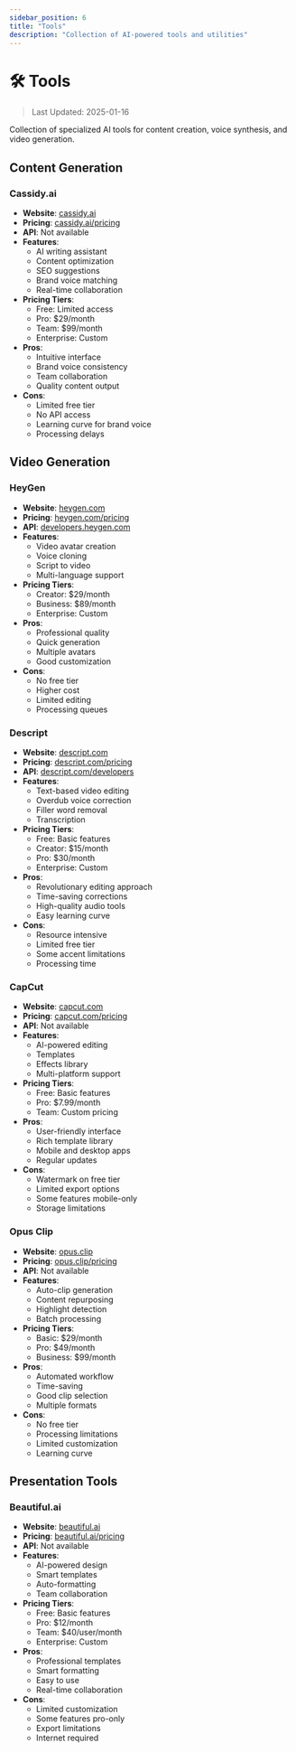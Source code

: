 ```yaml
---
sidebar_position: 6
title: "Tools"
description: "Collection of AI-powered tools and utilities"
---
```


# 🛠️ Tools

> Last Updated: 2025-01-16

Collection of specialized AI tools for content creation, voice synthesis, and video generation.

## Content Generation

### Cassidy.ai
- **Website**: [cassidy.ai](https://cassidy.ai)
- **Pricing**: [cassidy.ai/pricing](https://cassidy.ai/pricing)
- **API**: Not available
- **Features**:
  - AI writing assistant
  - Content optimization
  - SEO suggestions
  - Brand voice matching
  - Real-time collaboration
- **Pricing Tiers**:
  - Free: Limited access
  - Pro: $29/month
  - Team: $99/month
  - Enterprise: Custom
- **Pros**:
  - Intuitive interface
  - Brand voice consistency
  - Team collaboration
  - Quality content output
- **Cons**:
  - Limited free tier
  - No API access
  - Learning curve for brand voice
  - Processing delays

## Video Generation

### HeyGen
- **Website**: [heygen.com](https://heygen.com)
- **Pricing**: [heygen.com/pricing](https://heygen.com/pricing)
- **API**: [developers.heygen.com](https://developers.heygen.com)
- **Features**:
  - Video avatar creation
  - Voice cloning
  - Script to video
  - Multi-language support
- **Pricing Tiers**:
  - Creator: $29/month
  - Business: $89/month
  - Enterprise: Custom
- **Pros**:
  - Professional quality
  - Quick generation
  - Multiple avatars
  - Good customization
- **Cons**:
  - No free tier
  - Higher cost
  - Limited editing
  - Processing queues

### Descript
- **Website**: [descript.com](https://descript.com)
- **Pricing**: [descript.com/pricing](https://descript.com/pricing)
- **API**: [descript.com/developers](https://descript.com/developers)
- **Features**:
  - Text-based video editing
  - Overdub voice correction
  - Filler word removal
  - Transcription
- **Pricing Tiers**:
  - Free: Basic features
  - Creator: $15/month
  - Pro: $30/month
  - Enterprise: Custom
- **Pros**:
  - Revolutionary editing approach
  - Time-saving corrections
  - High-quality audio tools
  - Easy learning curve
- **Cons**:
  - Resource intensive
  - Limited free tier
  - Some accent limitations
  - Processing time

### CapCut
- **Website**: [capcut.com](https://capcut.com)
- **Pricing**: [capcut.com/pricing](https://capcut.com/pricing)
- **API**: Not available
- **Features**:
  - AI-powered editing
  - Templates
  - Effects library
  - Multi-platform support
- **Pricing Tiers**:
  - Free: Basic features
  - Pro: $7.99/month
  - Team: Custom pricing
- **Pros**:
  - User-friendly interface
  - Rich template library
  - Mobile and desktop apps
  - Regular updates
- **Cons**:
  - Watermark on free tier
  - Limited export options
  - Some features mobile-only
  - Storage limitations

### Opus Clip
- **Website**: [opus.clip](https://opus.clip)
- **Pricing**: [opus.clip/pricing](https://opus.clip/pricing)
- **API**: Not available
- **Features**:
  - Auto-clip generation
  - Content repurposing
  - Highlight detection
  - Batch processing
- **Pricing Tiers**:
  - Basic: $29/month
  - Pro: $49/month
  - Business: $99/month
- **Pros**:
  - Automated workflow
  - Time-saving
  - Good clip selection
  - Multiple formats
- **Cons**:
  - No free tier
  - Processing limitations
  - Limited customization
  - Learning curve

## Presentation Tools

### Beautiful.ai
- **Website**: [beautiful.ai](https://beautiful.ai)
- **Pricing**: [beautiful.ai/pricing](https://beautiful.ai/pricing)
- **API**: Not available
- **Features**:
  - AI-powered design
  - Smart templates
  - Auto-formatting
  - Team collaboration
- **Pricing Tiers**:
  - Free: Basic features
  - Pro: $12/month
  - Team: $40/user/month
  - Enterprise: Custom
- **Pros**:
  - Professional templates
  - Smart formatting
  - Easy to use
  - Real-time collaboration
- **Cons**:
  - Limited customization
  - Some features pro-only
  - Export limitations
  - Internet required
